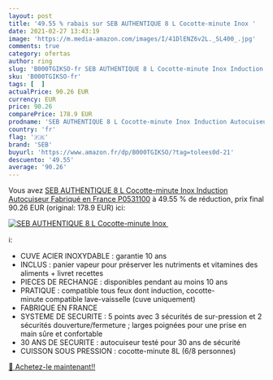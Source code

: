 ```yaml
---
layout: post
title: '49.55 % rabais sur SEB AUTHENTIQUE 8 L Cocotte-minute Inox '
date: 2021-02-27 13:43:19
image: 'https://m.media-amazon.com/images/I/41DlENZ6v2L._SL400_.jpg'
comments: true
category: ofertas
author: ring
slug: 'B000TGIKSO-fr SEB AUTHENTIQUE 8 L Cocotte-minute Inox Induction...'
sku: 'B000TGIKSO-fr'
tags: [  ]
actualPrice: 90.26 EUR
currency: EUR
price: 90.26
comparePrice: 178.9 EUR
prodname: 'SEB AUTHENTIQUE 8 L Cocotte-minute Inox Induction Autocuiseur Fabriqué en France P0531100'
country: 'fr'
flag: '🇫🇷'
brand: 'SEB'
buyurl: 'https://www.amazon.fr/dp/B000TGIKSO/?tag=tolees0d-21'
descuento: '49.55'
average: '90.26'
---
```


Vous avez [SEB AUTHENTIQUE 8 L Cocotte-minute Inox Induction Autocuiseur Fabriqué en France P0531100](https://www.amazon.fr/dp/B000TGIKSO/?tag=tolees0d-21)  à  49.55 % de réduction, prix final  90.26 EUR (original: 178.9 EUR) ici:

[![SEB AUTHENTIQUE 8 L Cocotte-minute Inox ](https://m.media-amazon.com/images/I/41DlENZ6v2L._SL400_.jpg)](https://www.amazon.fr/dp/B000TGIKSO/?tag=tolees0d-21)

ℹ️:

- CUVE ACIER INOXYDABLE : garantie 10 ans
- INCLUS : panier vapeur pour préserver les nutriments et vitamines des aliments + livret recettes
- PIECES DE RECHANGE : disponibles pendant au moins 10 ans
- PRATIQUE : compatible tous feux dont induction, cocotte-minute compatible lave-vaisselle (cuve uniquement)
- FABRIQUE EN FRANCE
- SYSTEME DE SECURITE : 5 points avec 3 sécurités de sur-pression et 2 sécurités douverture/fermeture ; larges poignées pour une prise en main sûre et confortable
- 30 ANS DE SECURITE : autocuiseur testé pour 30 ans de sécurité
- CUISSON SOUS PRESSION : cocotte-minute 8L (6/8 personnes)

[🛒 Achetez-le maintenant!!](https://www.amazon.fr/dp/B000TGIKSO/?tag=tolees0d-21)
